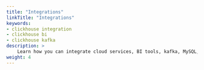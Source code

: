 ```yaml
---
title: "Integrations"
linkTitle: "Integrations"
keywords:
- clickhouse integration
- clickhouse bi
- clickhouse kafka
description: >
    Learn how you can integrate cloud services, BI tools, kafka, MySQL, Spark, MindsDB, and more with ClickHouse.
weight: 4
---
```

